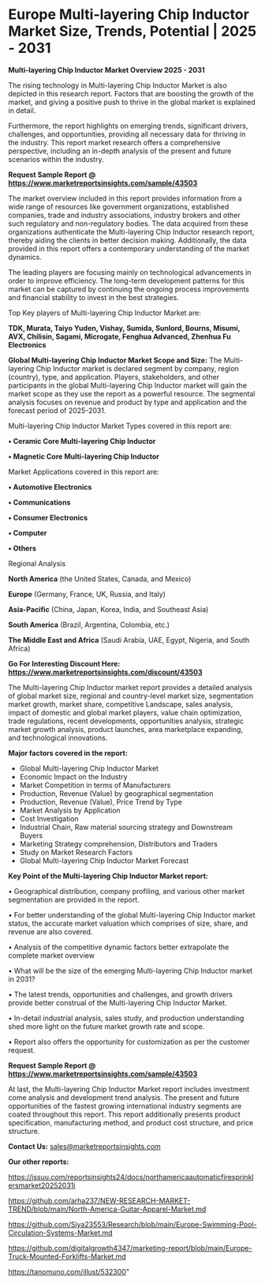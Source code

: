 # Europe Multi-layering Chip Inductor Market Size, Trends, Potential | 2025 - 2031

<Strong> Multi-layering Chip Inductor Market Overview 2025 - 2031</strong>

The rising technology in Multi-layering Chip Inductor Market is also depicted in this research report. Factors that are boosting the growth of the market, and giving a positive push to thrive in the global market is explained in detail.

Furthermore, the report highlights on emerging trends, significant drivers, challenges, and opportunities, providing all necessary data for thriving in the industry. This report market research offers a comprehensive perspective, including an in-depth analysis of the present and future scenarios within the industry.

<strong>Request Sample Report @ <a href=https://www.marketreportsinsights.com/sample/43503>https://www.marketreportsinsights.com/sample/43503</a></strong>

The market overview included in this report provides information from a wide range of resources like government organizations, established companies, trade and industry associations, industry brokers and other such regulatory and non-regulatory bodies. The data acquired from these organizations authenticate the Multi-layering Chip Inductor research report, thereby aiding the clients in better decision making. Additionally, the data provided in this report offers a contemporary understanding of the market dynamics.

The leading players are focusing mainly on technological advancements in order to improve efficiency. The long-term development patterns for this market can be captured by continuing the ongoing process improvements and financial stability to invest in the best strategies.

Top Key players of Multi-layering Chip Inductor Market are:

<strong>TDK, Murata, Taiyo Yuden, Vishay, Sumida, Sunlord, Bourns, Misumi, AVX, Chilisin, Sagami, Microgate, Fenghua Advanced, Zhenhua Fu Electronics</strong>

<strong><b>Global Multi-layering Chip Inductor Market Scope and Size:</b></strong>
The Multi-layering Chip Inductor market is declared segment by company, region (country), type, and application. Players, stakeholders, and other participants in the global Multi-layering Chip Inductor market will gain the market scope as they use the report as a powerful resource. The segmental analysis focuses on revenue and product by type and application and the forecast period of 2025-2031.

Multi-layering Chip Inductor Market Types covered in this report are:

<strong>•  Ceramic Core Multi-layering Chip Inductor

•  Magnetic Core Multi-layering Chip Inductor</strong>

Market Applications covered in this report are:

<strong>•  Automotive Electronics

•  Communications

•  Consumer Electronics

•  Computer

•  Others</strong> 

Regional Analysis

<strong>North America</strong> (the United States, Canada, and Mexico)

<strong>Europe</strong> (Germany, France, UK, Russia, and Italy)

<strong>Asia-Pacific</strong> (China, Japan, Korea, India, and Southeast Asia)

<strong>South America</strong> (Brazil, Argentina, Colombia, etc.)

<strong>The Middle East and Africa</strong> (Saudi Arabia, UAE, Egypt, Nigeria, and South Africa)

<strong>Go For Interesting Discount Here: <a href=https://www.marketreportsinsights.com/discount/43503>https://www.marketreportsinsights.com/discount/43503</a></strong>

The Multi-layering Chip Inductor market report provides a detailed analysis of global market size, regional and country-level market size, segmentation market growth, market share, competitive Landscape, sales analysis, impact of domestic and global market players, value chain optimization, trade regulations, recent developments, opportunities analysis, strategic market growth analysis, product launches, area marketplace expanding, and technological innovations.

<strong><b>Major factors covered in the report:</b></strong>
<ul>
  <li>Global Multi-layering Chip Inductor Market </li>
  <li>Economic Impact on the Industry</li>
  <li>Market Competition in terms of Manufacturers</li>
  <li>Production, Revenue (Value) by geographical segmentation</li>
  <li>Production, Revenue (Value), Price Trend by Type</li>
  <li>Market Analysis by Application</li>
  <li>Cost Investigation</li>
  <li>Industrial Chain, Raw material sourcing strategy and Downstream Buyers</li>
  <li>Marketing Strategy comprehension, Distributors and Traders</li>
  <li>Study on Market Research Factors</li>
  <li>Global Multi-layering Chip Inductor Market Forecast</li>
</ul>

<strong><b>Key Point of the Multi-layering Chip Inductor Market report:</b></strong>

• Geographical distribution, company profiling, and various other market segmentation are provided in the report.

• For better understanding of the global Multi-layering Chip Inductor market status, the accurate market valuation which comprises of size, share, and revenue are also covered.

• Analysis of the competitive dynamic factors better extrapolate the complete market overview

• What will be the size of the emerging Multi-layering Chip Inductor market in 2031?

• The latest trends, opportunities and challenges, and growth drivers provide better construal of the Multi-layering Chip Inductor Market.

• In-detail industrial analysis, sales study, and production understanding shed more light on the future market growth rate and scope.

• Report also offers the opportunity for customization as per the customer request.

<strong>Request Sample Report @ <a href=https://www.marketreportsinsights.com/sample/43503>https://www.marketreportsinsights.com/sample/43503</a></strong>

At last, the Multi-layering Chip Inductor Market report includes investment come analysis and development trend analysis. The present and future opportunities of the fastest growing international industry segments are coated throughout this report. This report additionally presents product specification, manufacturing method, and product cost structure, and price structure.

<strong>Contact Us:</strong>
sales@marketreportsinsights.com

<strong>Our other reports:</strong>

<a href=https://issuu.com/reportsinsights24/docs/northamericaautomaticfiresprinklersmarket20252031i>https://issuu.com/reportsinsights24/docs/northamericaautomaticfiresprinklersmarket20252031i</a>

<a href=https://github.com/arha237/NEW-RESEARCH-MARKET-TREND/blob/main/North-America-Guitar-Apparel-Market.md>https://github.com/arha237/NEW-RESEARCH-MARKET-TREND/blob/main/North-America-Guitar-Apparel-Market.md</a>

<a href=https://github.com/Siya23553/Research/blob/main/Europe-Swimming-Pool-Circulation-Systems-Market.md>https://github.com/Siya23553/Research/blob/main/Europe-Swimming-Pool-Circulation-Systems-Market.md</a>

<a href=https://github.com/digitalgrowth4347/marketing-report/blob/main/Europe-Truck-Mounted-Forklifts-Market.md>https://github.com/digitalgrowth4347/marketing-report/blob/main/Europe-Truck-Mounted-Forklifts-Market.md</a>

<a href=https://tanomuno.com/illust/532300>https://tanomuno.com/illust/532300</a>"
